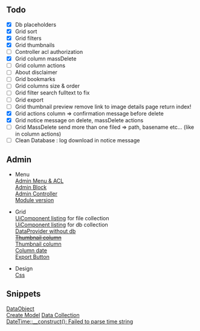 ## Todo

-[x] Db placeholders  
-[x] Grid sort
-[x] Grid filters
-[x] Grid thumbnails
-[ ] Controller acl authorization
-[x] Grid column massDelete
-[ ] Grid column actions
-[ ] About disclaimer
-[ ] Grid bookmarks
-[ ] Grid columns size & order
-[ ] Grid filter search fulltext to fix
-[ ] Grid export
-[ ] Grid thumbnail preview remove link to image details page return index!
-[x] Grid actions column => confirmation message before delete
-[x] Grid notice message on delete, massDelete actions  
-[ ] Grid MassDelete send more than one filed => path, basename etc... (like in column actions)
-[ ] Clean Database : log download in notice message 

## Admin
- Menu  
[Admin Menu & ACL](http://www.maximehuran.fr/creation-dun-menu-dans-ladmin-et-gestion-des-droits-sous-magento-2/)  
[Admin Block](https://magento.stackexchange.com/a/138005/56025)  
[Admin Controller](http://www.maximehuran.fr/creation-dun-controlleur-admin-dans-magento-2/)  
[Module version](https://magento.stackexchange.com/a/99535/56025)  

- Grid  
[UiComponent listing](https://magento.stackexchange.com/a/150283/56025) for file collection  
[UiComponent listing](http://www.maximehuran.fr/creation-dun-uicomponent-sous-magento-2/) for db collection  
[DataProvider without db](https://magento.stackexchange.com/q/209682/56025)  
<del>[Thumbnail column](https://magento.stackexchange.com/a/150858/56025)</del>  
[Thumbnail column](https://magento.stackexchange.com/a/98364/56025)    
[Column date](https://magento.stackexchange.com/a/217365/56025)  
[Export Button](https://magento.stackexchange.com/a/210436/56025)    

- Design  
[Css](https://magento.stackexchange.com/a/137442/56025)  

## Snippets
[DataObject](https://magento.stackexchange.com/a/187246/56025)  
[Create Model](https://www.maximehuran.fr/creation-dun-modele-sous-magento-2/)
[Data Collection](https://magento.stackexchange.com/a/117514)  
[DateTime::__construct(): Failed to parse time string](https://stackoverflow.com/a/17427605/8243229)  

